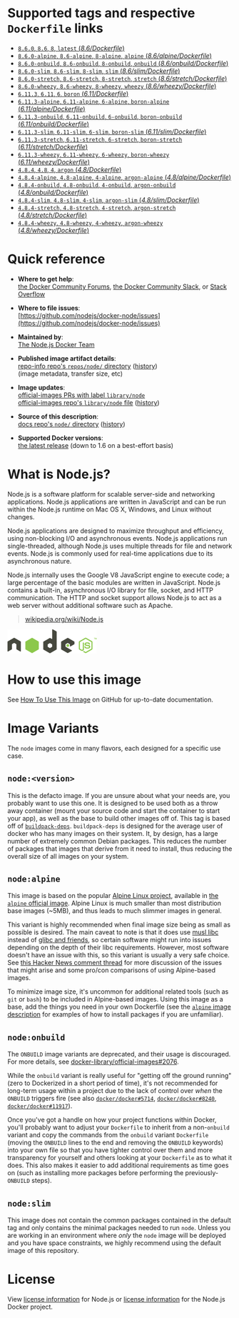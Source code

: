 <!--

********************************************************************************

WARNING:

    DO NOT EDIT "node/README.md"

    IT IS AUTO-GENERATED

    (from the other files in "node/" combined with a set of templates)

********************************************************************************

-->

# Supported tags and respective `Dockerfile` links

-	[`8.6.0`, `8.6`, `8`, `latest` (*8.6/Dockerfile*)](https://github.com/nodejs/docker-node/blob/c37d5e87fa6d46c0e387f73161b056bbf90b83aa/8.6/Dockerfile)
-	[`8.6.0-alpine`, `8.6-alpine`, `8-alpine`, `alpine` (*8.6/alpine/Dockerfile*)](https://github.com/nodejs/docker-node/blob/c37d5e87fa6d46c0e387f73161b056bbf90b83aa/8.6/alpine/Dockerfile)
-	[`8.6.0-onbuild`, `8.6-onbuild`, `8-onbuild`, `onbuild` (*8.6/onbuild/Dockerfile*)](https://github.com/nodejs/docker-node/blob/c37d5e87fa6d46c0e387f73161b056bbf90b83aa/8.6/onbuild/Dockerfile)
-	[`8.6.0-slim`, `8.6-slim`, `8-slim`, `slim` (*8.6/slim/Dockerfile*)](https://github.com/nodejs/docker-node/blob/c37d5e87fa6d46c0e387f73161b056bbf90b83aa/8.6/slim/Dockerfile)
-	[`8.6.0-stretch`, `8.6-stretch`, `8-stretch`, `stretch` (*8.6/stretch/Dockerfile*)](https://github.com/nodejs/docker-node/blob/c37d5e87fa6d46c0e387f73161b056bbf90b83aa/8.6/stretch/Dockerfile)
-	[`8.6.0-wheezy`, `8.6-wheezy`, `8-wheezy`, `wheezy` (*8.6/wheezy/Dockerfile*)](https://github.com/nodejs/docker-node/blob/c37d5e87fa6d46c0e387f73161b056bbf90b83aa/8.6/wheezy/Dockerfile)
-	[`6.11.3`, `6.11`, `6`, `boron` (*6.11/Dockerfile*)](https://github.com/nodejs/docker-node/blob/17c50cb300581280805a4183524fbf57840f3a7e/6.11/Dockerfile)
-	[`6.11.3-alpine`, `6.11-alpine`, `6-alpine`, `boron-alpine` (*6.11/alpine/Dockerfile*)](https://github.com/nodejs/docker-node/blob/17c50cb300581280805a4183524fbf57840f3a7e/6.11/alpine/Dockerfile)
-	[`6.11.3-onbuild`, `6.11-onbuild`, `6-onbuild`, `boron-onbuild` (*6.11/onbuild/Dockerfile*)](https://github.com/nodejs/docker-node/blob/17c50cb300581280805a4183524fbf57840f3a7e/6.11/onbuild/Dockerfile)
-	[`6.11.3-slim`, `6.11-slim`, `6-slim`, `boron-slim` (*6.11/slim/Dockerfile*)](https://github.com/nodejs/docker-node/blob/17c50cb300581280805a4183524fbf57840f3a7e/6.11/slim/Dockerfile)
-	[`6.11.3-stretch`, `6.11-stretch`, `6-stretch`, `boron-stretch` (*6.11/stretch/Dockerfile*)](https://github.com/nodejs/docker-node/blob/17c50cb300581280805a4183524fbf57840f3a7e/6.11/stretch/Dockerfile)
-	[`6.11.3-wheezy`, `6.11-wheezy`, `6-wheezy`, `boron-wheezy` (*6.11/wheezy/Dockerfile*)](https://github.com/nodejs/docker-node/blob/17c50cb300581280805a4183524fbf57840f3a7e/6.11/wheezy/Dockerfile)
-	[`4.8.4`, `4.8`, `4`, `argon` (*4.8/Dockerfile*)](https://github.com/nodejs/docker-node/blob/b502aa016335c81a586b430328d8fee4897ee440/4.8/Dockerfile)
-	[`4.8.4-alpine`, `4.8-alpine`, `4-alpine`, `argon-alpine` (*4.8/alpine/Dockerfile*)](https://github.com/nodejs/docker-node/blob/3ffba881ad5a78d33b8edf888d5406222b60686e/4.8/alpine/Dockerfile)
-	[`4.8.4-onbuild`, `4.8-onbuild`, `4-onbuild`, `argon-onbuild` (*4.8/onbuild/Dockerfile*)](https://github.com/nodejs/docker-node/blob/3ffba881ad5a78d33b8edf888d5406222b60686e/4.8/onbuild/Dockerfile)
-	[`4.8.4-slim`, `4.8-slim`, `4-slim`, `argon-slim` (*4.8/slim/Dockerfile*)](https://github.com/nodejs/docker-node/blob/b502aa016335c81a586b430328d8fee4897ee440/4.8/slim/Dockerfile)
-	[`4.8.4-stretch`, `4.8-stretch`, `4-stretch`, `argon-stretch` (*4.8/stretch/Dockerfile*)](https://github.com/nodejs/docker-node/blob/b502aa016335c81a586b430328d8fee4897ee440/4.8/stretch/Dockerfile)
-	[`4.8.4-wheezy`, `4.8-wheezy`, `4-wheezy`, `argon-wheezy` (*4.8/wheezy/Dockerfile*)](https://github.com/nodejs/docker-node/blob/9c25cbe93f9108fd1e506d14228afe4a3d04108f/4.8/wheezy/Dockerfile)

# Quick reference

-	**Where to get help**:  
	[the Docker Community Forums](https://forums.docker.com/), [the Docker Community Slack](https://blog.docker.com/2016/11/introducing-docker-community-directory-docker-community-slack/), or [Stack Overflow](https://stackoverflow.com/search?tab=newest&q=docker)

-	**Where to file issues**:  
	[https://github.com/nodejs/docker-node/issues](https://github.com/nodejs/docker-node/issues)

-	**Maintained by**:  
	[The Node.js Docker Team](https://github.com/nodejs/docker-node)

-	**Published image artifact details**:  
	[repo-info repo's `repos/node/` directory](https://github.com/docker-library/repo-info/blob/master/repos/node) ([history](https://github.com/docker-library/repo-info/commits/master/repos/node))  
	(image metadata, transfer size, etc)

-	**Image updates**:  
	[official-images PRs with label `library/node`](https://github.com/docker-library/official-images/pulls?q=label%3Alibrary%2Fnode)  
	[official-images repo's `library/node` file](https://github.com/docker-library/official-images/blob/master/library/node) ([history](https://github.com/docker-library/official-images/commits/master/library/node))

-	**Source of this description**:  
	[docs repo's `node/` directory](https://github.com/docker-library/docs/tree/master/node) ([history](https://github.com/docker-library/docs/commits/master/node))

-	**Supported Docker versions**:  
	[the latest release](https://github.com/docker/docker/releases/latest) (down to 1.6 on a best-effort basis)

# What is Node.js?

Node.js is a software platform for scalable server-side and networking applications. Node.js applications are written in JavaScript and can be run within the Node.js runtime on Mac OS X, Windows, and Linux without changes.

Node.js applications are designed to maximize throughput and efficiency, using non-blocking I/O and asynchronous events. Node.js applications run single-threaded, although Node.js uses multiple threads for file and network events. Node.js is commonly used for real-time applications due to its asynchronous nature.

Node.js internally uses the Google V8 JavaScript engine to execute code; a large percentage of the basic modules are written in JavaScript. Node.js contains a built-in, asynchronous I/O library for file, socket, and HTTP communication. The HTTP and socket support allows Node.js to act as a web server without additional software such as Apache.

> [wikipedia.org/wiki/Node.js](https://en.wikipedia.org/wiki/Node.js)

![logo](https://raw.githubusercontent.com/docker-library/docs/01c12653951b2fe592c1f93a13b4e289ada0e3a1/node/logo.png)

# How to use this image

See [How To Use This Image](https://github.com/nodejs/docker-node/blob/master/README.md#how-to-use-this-image) on GitHub for up-to-date documentation.

# Image Variants

The `node` images come in many flavors, each designed for a specific use case.

## `node:<version>`

This is the defacto image. If you are unsure about what your needs are, you probably want to use this one. It is designed to be used both as a throw away container (mount your source code and start the container to start your app), as well as the base to build other images off of. This tag is based off of [`buildpack-deps`](https://registry.hub.docker.com/_/buildpack-deps/). `buildpack-deps` is designed for the average user of docker who has many images on their system. It, by design, has a large number of extremely common Debian packages. This reduces the number of packages that images that derive from it need to install, thus reducing the overall size of all images on your system.

## `node:alpine`

This image is based on the popular [Alpine Linux project](http://alpinelinux.org), available in [the `alpine` official image](https://hub.docker.com/_/alpine). Alpine Linux is much smaller than most distribution base images (~5MB), and thus leads to much slimmer images in general.

This variant is highly recommended when final image size being as small as possible is desired. The main caveat to note is that it does use [musl libc](http://www.musl-libc.org) instead of [glibc and friends](http://www.etalabs.net/compare_libcs.html), so certain software might run into issues depending on the depth of their libc requirements. However, most software doesn't have an issue with this, so this variant is usually a very safe choice. See [this Hacker News comment thread](https://news.ycombinator.com/item?id=10782897) for more discussion of the issues that might arise and some pro/con comparisons of using Alpine-based images.

To minimize image size, it's uncommon for additional related tools (such as `git` or `bash`) to be included in Alpine-based images. Using this image as a base, add the things you need in your own Dockerfile (see the [`alpine` image description](https://hub.docker.com/_/alpine/) for examples of how to install packages if you are unfamiliar).

## `node:onbuild`

The `ONBUILD` image variants are deprecated, and their usage is discouraged. For more details, see [docker-library/official-images#2076](https://github.com/docker-library/official-images/issues/2076).

While the `onbuild` variant is really useful for "getting off the ground running" (zero to Dockerized in a short period of time), it's not recommended for long-term usage within a project due to the lack of control over *when* the `ONBUILD` triggers fire (see also [`docker/docker#5714`](https://github.com/docker/docker/issues/5714), [`docker/docker#8240`](https://github.com/docker/docker/issues/8240), [`docker/docker#11917`](https://github.com/docker/docker/issues/11917)).

Once you've got a handle on how your project functions within Docker, you'll probably want to adjust your `Dockerfile` to inherit from a non-`onbuild` variant and copy the commands from the `onbuild` variant `Dockerfile` (moving the `ONBUILD` lines to the end and removing the `ONBUILD` keywords) into your own file so that you have tighter control over them and more transparency for yourself and others looking at your `Dockerfile` as to what it does. This also makes it easier to add additional requirements as time goes on (such as installing more packages before performing the previously-`ONBUILD` steps).

## `node:slim`

This image does not contain the common packages contained in the default tag and only contains the minimal packages needed to run `node`. Unless you are working in an environment where *only* the `node` image will be deployed and you have space constraints, we highly recommend using the default image of this repository.

# License

View [license information](https://github.com/nodejs/node/blob/master/LICENSE) for Node.js or [license information](https://github.com/nodejs/docker-node/blob/master/LICENSE) for the Node.js Docker project.
